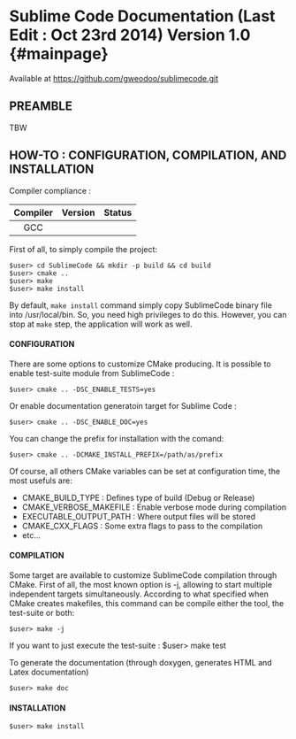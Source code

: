 Sublime Code Documentation (Last Edit : Oct 23rd 2014) Version 1.0  {#mainpage}
===============================================================================
Available at https://github.com/gweodoo/sublimecode.git

PREAMBLE
-------------------------------------------------------------------------------

TBW


HOW-TO : CONFIGURATION, COMPILATION, AND INSTALLATION
-------------------------------------------------------------------------------

Compiler compliance :

| Compiler | Version | Status |
| :------: | :-----: | :----: |
|   GCC    |         |        |

First of all, to simply compile the project:

	$user> cd SublimeCode && mkdir -p build && cd build 
	$user> cmake .. 
	$user> make
	$user> make install

By default, `make install` command simply copy SublimeCode binary file into
/usr/local/bin. So, you need high privileges to do this. However, you can stop
at `make` step, the application will work as well.


#### CONFIGURATION ############################################################

There are some options to customize CMake producing. It is
possible to enable test-suite module from SublimeCode :

	$user> cmake .. -DSC_ENABLE_TESTS=yes 
	
Or enable documentation generatoin target for Sublime Code :

	$user> cmake .. -DSC_ENABLE_DOC=yes

You can change the prefix for installation with the comand:

	$user> cmake .. -DCMAKE_INSTALL_PREFIX=/path/as/prefix

Of course, all others CMake variables can be set at configuration time, the most
usefuls are:
 * CMAKE_BUILD_TYPE : Defines type of build (Debug or Release)
 * CMAKE_VERBOSE_MAKEFILE : Enable verbose mode during compilation
 * EXECUTABLE_OUTPUT_PATH : Where output files will be stored
 * CMAKE_CXX_FLAGS : Some extra flags to pass to the compilation
 * etc...


#### COMPILATION ##############################################################

Some target are available to customize SublimeCode compilation through CMake.
First of all, the most known option is -j, allowing to start multiple
independent targets simultaneously. According to what specified when CMake
creates makefiles, this command can be compile either the tool, the test-suite
or both:

	$user> make -j 

If you want to just execute the test-suite :
	$user> make test

To generate the documentation (through doxygen, generates HTML and Latex
documentation)

	$user> make doc


#### INSTALLATION #############################################################

	$user> make install

